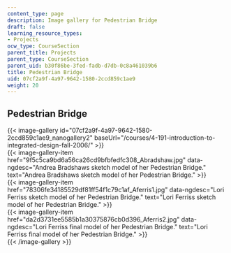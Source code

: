 ```yaml
---
content_type: page
description: Image gallery for Pedestrian Bridge
draft: false
learning_resource_types:
- Projects
ocw_type: CourseSection
parent_title: Projects
parent_type: CourseSection
parent_uid: b30f86be-3fed-fadb-d7db-0c8a461039b6
title: Pedestrian Bridge
uid: 07cf2a9f-4a97-9642-1580-2ccd859c1ae9
weight: 20
---
```

## Pedestrian Bridge

{{< image-gallery id="07cf2a9f-4a97-9642-1580-2ccd859c1ae9_nanogallery2" baseUrl="/courses/4-191-introduction-to-integrated-design-fall-2006/" >}}  
{{< image-gallery-item href="9f5c5ca9bd6a56ca26cd9bfbfedfc308_Abradshaw.jpg" data-ngdesc="Andrea Bradshaws sketch model of her Pedestrian Bridge." text="Andrea Bradshaws sketch model of her Pedestrian Bridge." >}}  
{{< image-gallery-item href="78306fe34185529df81ff54f1c79c1af_Aferris1.jpg" data-ngdesc="Lori Ferriss sketch model of her Pedestrian Bridge." text="Lori Ferriss sketch model of her Pedestrian Bridge." >}}  
{{< image-gallery-item href="da2d3731ee5585b1a30375876cb0d396_Aferris2.jpg" data-ngdesc="Lori Ferriss final model of her Pedestrian Bridge." text="Lori Ferriss final model of her Pedestrian Bridge." >}}  
{{< /image-gallery >}}